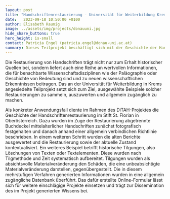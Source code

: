 ```yaml
---
layout: post
title: "Handschriftenrestaurierung - Universität für Weiterbildung Krems"
date:   2023-09-18 10:50:00 +0100
author: Elisabeth Raunig
image: ../assets/img/projects/donauuni.jpg
hide_share_buttons: true
hero_height: is-small
contact: Patricia Engel (patricia.engel@donau-uni.ac.at)
summary: Dieses Teilprojekt beschäftigt sich mit der Geschichte der Handschriftenrestaurierung im Stift St. Florian in Oberösterreich.
---
```


Die Restaurierung von Handschriften trägt nicht nur zum Erhalt historischer Quellen bei, sondern liefert auch eine Reihe an wertvollen Informationen, die für benachbarte Wissenschaftsdisziplinen wie der Paläographie oder Geschichte von Bedeutung sind und zu neuen wissenschaftlichen Erkenntnissen beitragen. Das an der Universität für Weiterbildung in Krems angesiedelte Teilprojekt setzt sich zum Ziel, ausgewählte Beispiele solcher Restaurierungen zu sammeln, auszuwerten und allgemein zugänglich zu machen.

Als konkreter Anwendungsfall diente im Rahmen des DiTAH-Projektes die Geschichte der Handschriftenrestaurierung im Stift St. Florian in Oberösterreich. Dazu wurden im Zuge der Restaurierung abgetrennte Buchdeckel mittelalterlicher Handschriften zunächst fotografisch festgehalten und danach anhand einer allgemein verbindlichen Richtlinie beschrieben. In einem weiteren Schritt wurden die alten Berichte ausgewertet und die Restaurierung sowie der aktuelle Zustand kontextualisiert. Ein weiteres Beispiel betrifft historische Tilgungen, also Löschungen von Texten oder Textelementen. Diese wurden nach Tilgmethode und Zeit systematisch aufbereitet. Tilgungen wurden als absichtsvolle Materialveränderung den Schäden, die eine unbeabsichtigte Materialveränderung darstellen, gegenübergestellt. Die in diesem mehrstufigen Verfahren generierten Informationen wurden in eine allgemein zugängliche Datenbank überführt. Das dafür erstellte Online-Formular lässt sich für weitere einschlägige Projekte einsetzen und trägt zur Dissemination des im Projekt generierten Wissens bei.

